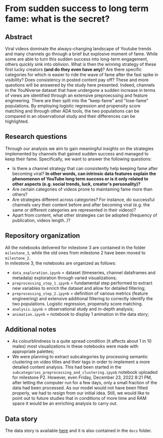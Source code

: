 # From sudden success to long term fame: what is the secret?

## Abstract

Viral videos dominate the always-changing landscape of Youtube trends and many channels go through a brief but explosive moment of fame. While some are able to turn this sudden success into long-term engagement, others quickly sink into oblivion. What is then the winning strategy of these first lucky creators **(and do they even have any)**? Are there specific categories for which is easier to ride the wave of fame after the fast spike in visibility? Does consistency in posted content pay off? These and more questions will be answered by the study here presented. Indeed, channels in the YouNiverse dataset that have undergone a sudden increase in terms of views are identified through an extensive preproecssing and feature engineering. There are then split into the "keep-fame" and "lose-fame" populations. By employing logistic regression and propensity score matching and through other ADA tools, the two populations can be compared in an observational study and their differences can be highlighted.

## Research questions

Through our analysis we aim to gain meaningful insights on the strategies implemented by channels that gained sudden success and managed to keep their fame. Specifically, we want to answer the following questions:

* Is there a channel strategy that can consistently help keeping fame after becoming viral? **In other words, can intrinsic data features explain the phenomenon of YouTube long term success or is it only related to other aspects (e.g. social trends, luck, creator's personality)?**
* Are certain categories of videos prone to maintaining fame more than others?
* Are strategies different across categories? For instance, do successful channels vary their content before and after becoming viral (e.g. the same or different categories are represented in their videos)?
* Apart from content, what other strategies can be adopted (frequency of publication, videos length..)?

## Repository organization

All the notebooks delivered for milestone 3 are contained in the folder `milestone_3`, while the old ones from milestone 2 have been moved to `milestone_2`.  
In milestone 3, the notebooks are organized as follows:

* `data_exploration.ipynb` = dataset (timeseries, channel dataframes and metadata) exploration through varied visualizations;
* `preprocessing_step_1.ipynb` = fundamental step performed to extract new variables to enrich the dataset and allow for detailed filtering;
* `preprocessing_step_2.ipynb` = definition of various metrics (feature engineering) and extensive additional filtering to correctly identify the two populations. Logistic regression, propensity score matching.
* `analysis.ipynb` = observational study and in-depth analysis;
* `animation.ipynb` = notebook to display 1 animation in the data story;

## Additional notes

* As colourblindness is a quite spread condition (it affects about 1 in 10 males) most visualizations in these notebooks were made with appropriate palettes;
* We were planning to extract subcategories by processing semantic clustering on video titles and their tags in order to implement a more detailed content analysis. This had been started in the `subcategories_preprocessing_and_clustering.ipynb` notebook uploaded for milestone P2. However, even Friday, December 23, 2022 8:21 PM, after letting the computer run for a few days, only a small fraction of the data had been processed. As our model would not have been fitted properly, we had to resign from our initial idea. Still, we would like to point out to future studies that in conditions of more time and RAM space it would be an enriching analysis to carry out.

## Data story

The data story is available [here](https://adangerousteam.github.io/ada-2022-project-adangerousteam/) and it is also contained in the `docs` folder.
